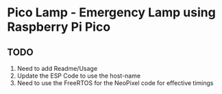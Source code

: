 # Pico Lamp - Emergency Lamp using Raspberry Pi Pico

## TODO
1. Need to add Readme/Usage
2. Update the ESP Code to use the host-name
3. Need to use the FreeRTOS for the NeoPixel code for effective timings
